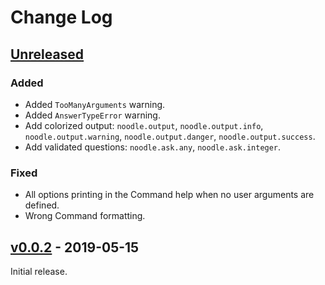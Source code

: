 # Change Log

## [Unreleased](https://github.com/wilfredinni/noodle/tree/develop)

### Added

- Added `TooManyArguments` warning.
- Added `AnswerTypeError` warning.
- Add colorized output: `noodle.output`, `noodle.output.info`, `noodle.output.warning`, `noodle.output.danger`, `noodle.output.success`.
- Add validated questions: `noodle.ask.any`, `noodle.ask.integer`.

### Fixed

- All options printing in the Command help when no user arguments are defined.
- Wrong Command formatting.

## [v0.0.2](https://github.com/wilfredinni/noodle/releases/tag/0.0.2) - 2019-05-15

Initial release.
